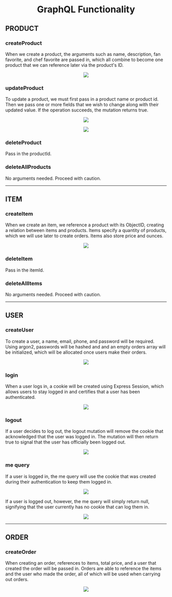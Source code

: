 <h1 align="center">GraphQL Functionality</h1>

<h2>PRODUCT</h2>

<h3>createProduct</h3>
<p>When we create a product, the arguments such as name, description, fan favorite, and chef favorite are passed in, which all combine to become one product that we can reference later via the product's ID.</p>
<p align="center">
  <img src="/backend/images/createProduct.png">
</p>

<h3>updateProduct</h3>
<p>To update a product, we must first pass in a product name or product id. Then we pass one or more fields that we wish to change along with their updated value. If the operation succeeds, the mutation returns true.</p>
<p align="center">
  <img src="/backend/images/updateProduct.png">
</p>
<p align="center">
  <img src="/backend/images/updateProduct2.png">
</p>

<h3>deleteProduct</h3>
<p>Pass in the productId.</p>

<h3>deleteAllProducts</h3>
<p>No arguments needed. Proceed with caution.</p>

<hr>

<h2>ITEM</h2>

<h3>createItem</h3>
<p>When we create an item, we reference a product with its ObjectID, creating a relation between items and products. Items specify a quantity of products, which we will use later to create orders. Items also store price and ounces.</p>
<p align="center">
  <img src="/backend/images/createItem.png">
</p>

<h3>deleteItem</h3>
<p>Pass in the itemId.</p>

<h3>deleteAllItems</h3>
<p>No arguments needed. Proceed with caution.</p>

<hr>

<h2>USER</h2>

<h3>createUser</h3>
<p>To create a user, a name, email, phone, and password will be required. Using argon2, passwords will be hashed and and an empty orders array will be initialized, which will be allocated once users make their orders.</p>
<p align="center">
  <img src="/backend/images/createUser.png">
</p>

<h3>login</h3>
<p>When a user logs in, a cookie will be created using Express Session, which allows users to stay logged in and certifies that a user has been authenticated.</p>
<p align="center">
  <img src="/backend/images/login.png">
</p>

<h3>logout</h3>
<p>If a user decides to log out, the logout mutation will remove the cookie that acknowledged that the user was logged in. The mutation will then return true to signal that the user has officially been logged out.</p>
<p align="center">
  <img src="/backend/images/logout.png">
</p>

<h3>me query</h3>
<p>If a user is logged in, the me query will use the cookie that was created during their authentication to keep them logged in.</p>
<p align="center">
  <img src="/backend/images/me1.png">
</p>
<p>If a user is logged out, however, the me query will simply return null, signifying that the user currently has no cookie that can log them in.</p>
<p align="center">
  <img src="/backend/images/me2.png">
</p>

<hr>

<h2>ORDER</h2>

<h3>createOrder</h3>
<p>When creating an order, references to items, total price, and a user that created the order will be passed in. Orders are able to reference the items and the user who made the order, all of which will be used when carrying out orders. 
<p align="center">
  <img src="/backend/images/createOrder.png">
</p>
